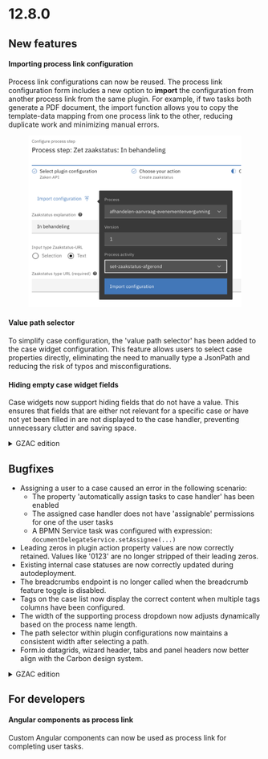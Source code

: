 # 12.8.0

## New features

#### Importing process link configuration

Process link configurations can now be reused. The process link configuration form includes a new option to **import** the configuration from another process link from the same plugin. For example, if two tasks both generate a PDF document, the import function allows you to copy the template-data mapping from one process link to the other, reducing duplicate work and minimizing manual errors.

<figure><img src="../../.gitbook/assets/Screenshot 2025-03-20 at 12.35.37.png" alt=""><figcaption></figcaption></figure>

#### Value path selector

To simplify case configuration, the 'value path selector' has been added to the case widget configuration. This feature allows users to select case properties directly, eliminating the need to manually type a JsonPath and reducing the risk of typos and misconfigurations.

#### Hiding empty case widget fields

Case widgets now support hiding fields that do not have a value. This ensures that fields that are either not relevant for a specific case or have not yet been filled in are not displayed to the case handler, preventing unnecessary clutter and saving space.

<details>

<summary>GZAC edition</summary>

#### Access control for Documenten API documents

Access control can now be configured for Documenten API documents. Permissions can be configured to view, create, modify and delete documents.&#x20;

Unlike other access control resources, permissions for Documenten API documents do not support conditions. More information on the permissions can be found [here](../../features/access-control/).

{% hint style="info" %}
**Note**: to enable access control for the Documenten API document, the following configuration should be added:

* Feature toggle `enablePbacDocumentenApiDocuments` should be set to `true` in the Valtimo frontend configuration.
* Application property `valtimo.authorization.zgwDocuments.enabled` should be set to `true` in the Valtimo backend configuration, or
* Environment variable `VALTIMO_AUTHORIZATION_ZGW_DOCUMENTS_ENABLED`should be set to true in the Valtimo backend
{% endhint %}

</details>

## Bugfixes

* Assigning a user to a case caused an error in the following scenario:
  * The property 'automatically assign tasks to case handler' has been enabled
  * The assigned case handler does not have 'assignable' permissions for one of the user tasks
  * A BPMN Service task was configured with expression: `documentDelegateService.setAssignee(...)`
* Leading zeros in plugin action property values are now correctly retained. Values like '0123' are no longer stripped of their leading zeros.
* Existing internal case statuses are now correctly updated during autodeployment.
* The breadcrumbs endpoint is no longer called when the breadcrumb feature toggle is disabled.
* Tags on the case list now display the correct content when multiple tags columns have been configured.&#x20;
* The width of the supporting process dropdown now adjusts dynamically based on the process name length.
* The path selector within plugin configurations now maintains a consistent width after selecting a path.
* Form.io datagrids, wizard header, tabs and panel headers now better align with the Carbon design system.

<details>

<summary>GZAC edition</summary>

* After uploading a file on the documents tab, the uploaded file was not cleared. This caused duplication of documents when uploading multiple files in succession.
* Metadata fields in the Documenten API are now exported with their original casing. Previously, fields like `AANVULLENDE_DATUM` were exported in uppercase, causing inconsistencies during auto-deployment.
* The 'Zaakdetail-synchronisatie' configuration now persists after updating the document definition.

</details>

## For developers

#### Angular components as process link

Custom Angular components can now be used as process link for completing user tasks.














